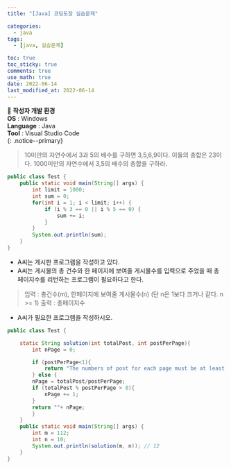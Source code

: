 ```yaml
---
title: "[Java] 코딩도장 실습문제"

categories:
  - java
tags:
  - [java, 실습문제]

toc: true
toc_sticky: true
comments: true
use_math: true
date: 2022-06-14
last_modified_at: 2022-06-14
---
```


📌 **작성자 개발 환경** <br>
**OS** : Windows <br>
**Language** : Java<br>
**Tool** : Visual Studio Code<br>
{: .notice--primary}

> 10미만의 자연수에서 3과 5의 배수를 구하면 3,5,6,9이다. 이들의 총합은 23이다. 1000미만의 자연수에서 3,5의 배수의 총합을 구하라.

```java
public class Test {
    public static void main(String[] args) {
        int limit = 1000;
        int sum = 0;
        for(int i = 1; i < limit; i++) {
            if (i % 3 == 0 || i % 5 == 0) {
                sum += i;
            }
        }
        System.out.println(sum);
    }
}
```

- A씨는 게시판 프로그램을 작성하고 있다. 
- A씨는 게시물의 총 건수와 한 페이지에 보여줄 게시물수를 입력으로 주었을 때 총 페이지수를 리턴하는 프로그램이 필요하다고 한다.
> 입력 : 총건수(m), 한페이지에 보여줄 게시물수(n) (단 n은 1보다 크거나 같다. n >= 1)
> 출력 : 총페이지수
- A씨가 필요한 프로그램을 작성하시오.

```java
public class Test {

    static String solution(int totalPost, int postPerPage){
        int nPage = 0;

        if (postPerPage<1){
            return "The numbers of post for each page must be at least 1";
        } else {
        nPage = totalPost/postPerPage;
        if (totalPost % postPerPage > 0){
            nPage += 1;
        }
        return ""+ nPage;
        }
    }
    public static void main(String[] args) {
        int m = 112;
        int n = 10;
        System.out.println(solution(m, n)); // 12
    }
}
```

